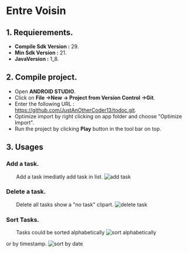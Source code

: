 # Entre Voisin

 ## 1. Requierements.

+ **Compile Sdk Version :** 29.
+ **Min Sdk Version :** 21.
+ **JavaVersion :** 1_8.

## 2. Compile project.

+ Open **ANDROID STUDIO**.
+ Click on **File ->New -> Project from Version Control ->Git**.
+ Enter the following URL : https://github.com/JustAnOtherCoder13/todoc.git.
+ Optimize import by right clicking on app folder and choose "Optimize Import".
+ Run the project by clicking **Play** button in the tool bar on top.

## 3. Usages

 ### Add a task.
&nbsp;&nbsp;&nbsp;&nbsp;&nbsp;&nbsp; Add a task imediatly add task in list.
![add task](https://github.com/JustAnOtherCoder13/todoc/blob/master/AnimatedGif/add_task.gif)

 ### Delete a task.
 &nbsp;&nbsp;&nbsp;&nbsp;&nbsp;&nbsp; Delete all tasks show a "no task" clipart.
![delete task](https://github.com/JustAnOtherCoder13/todoc/blob/master/AnimatedGif/remove_task.gif)
 ### Sort Tasks.
 &nbsp;&nbsp;&nbsp;&nbsp;&nbsp;&nbsp; Tasks could be sorted alphabetically
 ![sort alphabetically](https://github.com/JustAnOtherCoder13/todoc/blob/master/AnimatedGif/sort_alphabetically.gif)
 
  or by timestamp.
![sort by date](https://github.com/JustAnOtherCoder13/todoc/blob/master/AnimatedGif/sort_by_date.gif)



